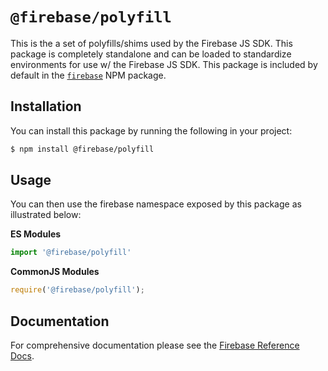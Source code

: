# `@firebase/polyfill`

This is the a set of polyfills/shims used by the Firebase JS SDK. This package
is completely standalone and can be loaded to standardize environments for use
w/ the Firebase JS SDK. This package is included by default in the 
[`firebase`](https://npm.im/firebase) NPM package.

## Installation

You can install this package by running the following in your project:

```bash
$ npm install @firebase/polyfill
```

## Usage

You can then use the firebase namespace exposed by this package as illustrated
below:

**ES Modules**

```javascript
import '@firebase/polyfill'
```

**CommonJS Modules**

```javascript
require('@firebase/polyfill');
```

## Documentation

For comprehensive documentation please see the [Firebase Reference
Docs][reference-docs].

[reference-docs]: https://firebase.google.com/docs/reference/js/
